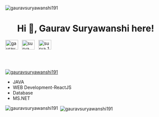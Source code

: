 <p align="left"> <img src="https://komarev.com/ghpvc/?username=gauravsuryawanshi191&label=Profile%20views&color=0e75b6&style=flat" alt="gauravsuryawanshi191" /> </p>
<h1 align="center">Hi 👋, Gaurav Suryawanshi here!</h1>




   
<a href="https://www.linkedin.com/in/gaurav-suryawanshi-15568922a" target="_blank"><img align="center" src="https://raw.githubusercontent.com/rahuldkjain/github-profile-readme-generator/master/src/images/icons/Social/linked-in-alt.svg" alt="gauravsuryawanshi" height="30" width="40" /></a>
&nbsp;
<a href="https://twitter.com/surya__191" target="_blank"><img align="center" src="https://raw.githubusercontent.com/rahuldkjain/github-profile-readme-generator/master/src/images/icons/Social/twitter.svg" alt="surya__191" height="30" width="40" /></a>
&nbsp;
<a href="https://www.instagram.com/surya_191" target="_blank"><img align="center" src="https://raw.githubusercontent.com/rahuldkjain/github-profile-readme-generator/master/src/images/icons/Social/instagram.svg" alt="surya_191" height="30" width="40" /></a>
&nbsp;


</br>
</br>
<p align="left"> <a href="https://github.com/ryo-ma/github-profile-trophy"><img src="https://github-profile-trophy.vercel.app/?username=gauravsuryawanshi191" alt="gauravsuryawanshi191" /></a> </p>

- JAVA
- WEB Development-ReactJS
- Database
- MS.NET


<p><img align="left" src="https://github-readme-stats.vercel.app/api/top-langs?username=gauravsuryawanshi191&show_icons=true&locale=en&layout=compact" alt="gauravsuryawanshi191" /></p>


<p>&nbsp;<img align="center" src="https://github-readme-stats.vercel.app/api?username=gauravsuryawanshi191&show_icons=true&locale=en" alt="gauravsuryawanshi191" /></p>
